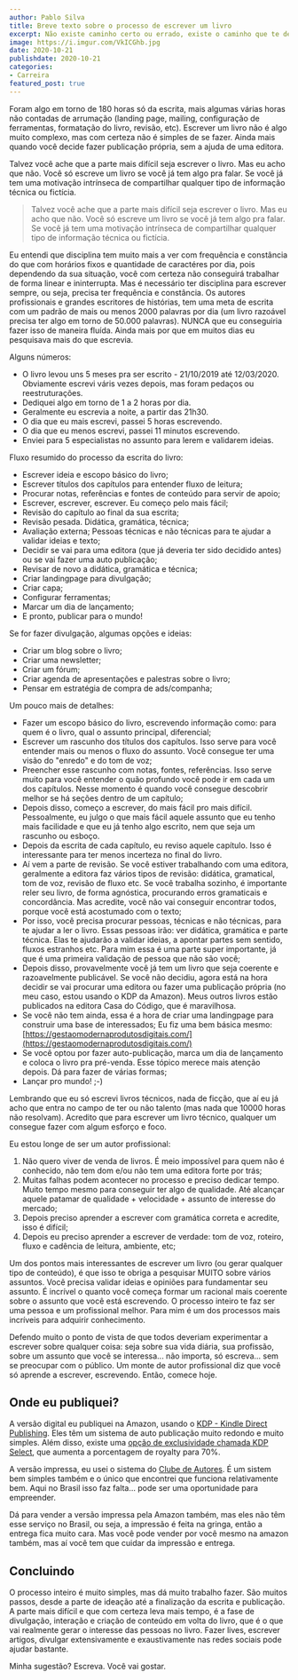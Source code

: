```yaml
---
author: Pablo Silva
title: Breve texto sobre o processo de escrever um livro
excerpt: Não existe caminho certo ou errado, existe o caminho que te deixa mais confortável e feliz.
image: https://i.imgur.com/VkICGhb.jpg
date: 2020-10-21
publishdate: 2020-10-21
categories:
- Carreira
featured_post: true
---
```


Foram algo em torno de 180 horas só da escrita, mais algumas várias horas não contadas de arrumação (landing page, mailing, configuração de ferramentas, formatação do livro, revisão, etc). Escrever um livro não é algo muito complexo, mas com certeza não é simples de se fazer. Ainda mais quando você decide fazer publicação própria, sem a ajuda de uma editora.

Talvez você ache que a parte mais difícil seja escrever o livro. Mas eu acho que não. Você só escreve um livro se você já tem algo pra falar. Se você já tem uma motivação intrínseca de compartilhar qualquer tipo de informação técnica ou fictícia.

> Talvez você ache que a parte mais difícil seja escrever o livro. Mas eu acho que não. Você só escreve um livro se você já tem algo pra falar. Se você já tem uma motivação intrínseca de compartilhar qualquer tipo de informação técnica ou fictícia.

Eu entendi que disciplina tem muito mais a ver com frequência e constância do que com horários fixos e quantidade de caractéres por dia, pois dependendo da sua situação, você com certeza não conseguirá trabalhar de forma linear e ininterrupta. Mas é necessário ter disciplina para escrever sempre, ou seja, precisa ter frequência e constância. Os autores profissionais e grandes escritores de histórias, tem uma meta de escrita com um padrão de mais ou menos 2000 palavras por dia (um livro razoável precisa ter algo em torno de 50.000 palavras). NUNCA que eu conseguiria fazer isso de maneira fluída. Ainda mais por que em muitos dias eu pesquisava mais do que escrevia.

Alguns números:

- O livro levou uns 5 meses pra ser escrito - 21/10/2019 até 12/03/2020. Obviamente escrevi váris vezes depois, mas foram pedaços ou reestruturações.
- Dediquei algo em torno de 1 a 2 horas por dia.
- Geralmente eu escrevia a noite, a partir das 21h30.
- O dia que eu mais escrevi, passei 5 horas escrevendo.
- O dia que eu menos escrevi, passei 11 minutos escrevendo.
- Enviei para 5 especialistas no assunto para lerem e validarem ideias.

Fluxo resumido do processo da escrita do livro:

- Escrever ideia e escopo básico do livro;
- Escrever títulos dos capítulos para entender fluxo de leitura;
- Procurar notas, referências e fontes de conteúdo para servir de apoio;
- Escrever, escrever, escrever. Eu começo pelo mais fácil;
- Revisão do capítulo ao final da sua escrita;
- Revisão pesada. Didática, gramática, técnica;
- Avaliação externa; Pessoas técnicas e não técnicas para te ajudar a validar ideias e texto;
- Decidir se vai para uma editora (que já deveria ter sido decidido antes) ou se vai fazer uma auto publicação;
- Revisar de novo a didática, gramática e técnica;
- Criar landingpage para divulgação;
- Criar capa;
- Configurar ferramentas;
- Marcar um dia de lançamento;
- E pronto, publicar para o mundo!

Se for fazer divulgação, algumas opções e ideias:
- Criar um blog sobre o livro;
- Criar uma newsletter;
- Criar um fórum;
- Criar agenda de apresentações e palestras sobre o livro;
- Pensar em estratégia de compra de ads/companha;

Um pouco mais de detalhes:

- Fazer um escopo básico do livro, escrevendo informação como: para quem é o livro, qual o assunto principal, diferencial;
- Escrever um rascunho dos títulos dos capítulos. Isso serve para você entender mais ou menos o fluxo do assunto. Você consegue ter uma visão do "enredo" e do tom de voz;
- Preencher esse rascunho com notas, fontes, referências. Isso serve muito para você entender o quão profundo você pode ir em cada um dos capítulos. Nesse momento é quando você consegue descobrir melhor se há seções dentro de um capítulo;
- Depois disso, começo a escrever, do mais fácil pro mais difícil. Pessoalmente, eu julgo o que mais fácil aquele assunto que eu tenho mais facilidade e que eu já tenho algo escrito, nem que seja um rascunho ou esboço. 
- Depois da escrita de cada capítulo, eu reviso aquele capítulo. Isso é interessante para ter menos incerteza no final do livro. 
- Aí vem a parte de revisão. Se você estiver trabalhando com uma editora, geralmente a editora faz vários tipos de revisão: didática, gramatical, tom de voz, revisão de fluxo etc. Se você trabalha sozinho, é importante reler seu livro, de forma agnóstica, procurando erros gramaticais e concordância. Mas acredite, você não vai conseguir encontrar todos, porque você está acostumado com o texto;
- Por isso, você precisa procurar pessoas, técnicas e não técnicas, para te ajudar a ler o livro. Essas pessoas irão: ver didática, gramática e parte técnica. Elas te ajudarão a validar ideias, a apontar partes sem sentido, fluxos estranhos etc. Para mim essa é uma parte super importante, já que é uma primeira validação de pessoa que não são você;
- Depois disso, provavelmente você já tem um livro que seja coerente e razoavelmente publicável. Se você não decidiu, agora está na hora decidir se vai procurar uma editora ou fazer uma publicação própria (no meu caso, estou usando o KDP da Amazon). Meus outros livros estão publicados na editora Casa do Código, que é maravilhosa.
- Se você não tem ainda, essa é a hora de criar uma landingpage para construir uma base de interessados; Eu fiz uma bem básica mesmo: [https://gestaomodernaprodutosdigitais.com/](https://gestaomodernaprodutosdigitais.com/)
- Se você optou por fazer auto-publicação, marca um dia de lançamento e coloca o livro pra pré-venda. Esse tópico merece mais atenção depois. Dá para fazer de várias formas;
- Lançar pro mundo! ;-)

Lembrando que eu só escrevi livros técnicos, nada de ficção, que aí eu já acho que entra no campo de ter ou não talento (mas nada que 10000 horas não resolvam). Acredito que para escrever um livro técnico, qualquer um consegue fazer com algum esforço e foco.

Eu estou longe de ser um autor profissional:

1. Não quero viver de venda de livros. É meio impossível para quem não é conhecido, não tem dom e/ou não tem uma editora forte por trás;
2. Muitas falhas podem acontecer no processo e preciso dedicar tempo. Muito tempo mesmo para conseguir ter algo de qualidade. Até alcançar aquele patamar de qualidade + velocidade + assunto de interesse do mercado;
3. Depois preciso aprender a escrever com gramática correta e acredite, isso é difícil;
4. Depois eu preciso aprender a escrever de verdade: tom de voz, roteiro, fluxo e cadência de leitura, ambiente, etc;

Um dos pontos mais interessantes de escrever um livro (ou gerar qualquer tipo de conteúdo), é que isso te obriga a pesquisar MUITO sobre vários assuntos. Você precisa validar ideias e opiniões para fundamentar seu assunto. É incrível o quanto você começa formar um racional mais coerente sobre o assunto que você está escrevendo. O processo inteiro te faz ser uma pessoa e um profissional melhor. Para mim é um dos processos mais incríveis para adquirir conhecimento.

Defendo muito o ponto de vista de que todos deveriam experimentar a escrever sobre qualquer coisa: seja sobre sua vida diária, sua profissão, sobre um assunto que você se interessa... não importa, só escreva... sem se preocupar com o público. Um monte de autor profissional diz que você só aprende a escrever, escrevendo. Então, comece hoje.

## Onde eu publiquei?

A versão digital eu publiquei na Amazon, usando o [KDP - Kindle Direct Publishing](https://kdp.amazon.com/). Eles têm um sistema de auto publicação muito redondo e muito simples. Além disso, existe uma [opção de exclusividade chamada KDP Select](https://kdp.amazon.com/en_US/select?ref_=kdp_TAC_TN_se), que aumenta a porcentagem de royalty para 70%.

A versão impressa, eu usei o sistema do [Clube de Autores](https://clubedeautores.com.br/). É um sistem bem simples também e o único que encontrei que funciona relativamente bem. Aqui no Brasil isso faz falta... pode ser uma oportunidade para empreender.

Dá para vender a versão impressa pela Amazon também, mas eles não têm esse serviço no Brasil, ou seja, a impressão é feita na gringa, então a entrega fica muito cara. Mas você pode vender por você mesmo na amazon também, mas aí você tem que cuidar da impressão e entrega.

## Concluindo

O processo inteiro é muito simples, mas dá muito trabalho fazer. São muitos passos, desde a parte de ideação até a finalização da escrita e publicação. A parte mais difícil e que com certeza leva mais tempo, é a fase de divulgação, interação e criação de conteúdo em volta do livro, que é o que vai realmente gerar o interesse das pessoas no livro. Fazer lives, escrever artigos, divulgar extensivamente e exaustivamente nas redes sociais pode ajudar bastante.

Minha sugestão? Escreva. Você vai gostar.
